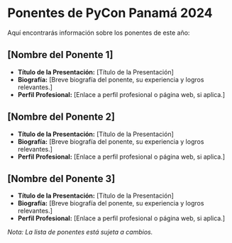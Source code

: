# Ponentes de PyCon Panamá 2024

Aquí encontrarás información sobre los ponentes de este año:

## [Nombre del Ponente 1]

- **Título de la Presentación:** [Título de la Presentación]
- **Biografía:** [Breve biografía del ponente, su experiencia y logros relevantes.]
- **Perfil Profesional:** [Enlace a perfil profesional o página web, si aplica.]

## [Nombre del Ponente 2]

- **Título de la Presentación:** [Título de la Presentación]
- **Biografía:** [Breve biografía del ponente, su experiencia y logros relevantes.]
- **Perfil Profesional:** [Enlace a perfil profesional o página web, si aplica.]

## [Nombre del Ponente 3]

- **Título de la Presentación:** [Título de la Presentación]
- **Biografía:** [Breve biografía del ponente, su experiencia y logros relevantes.]
- **Perfil Profesional:** [Enlace a perfil profesional o página web, si aplica.]

*Nota: La lista de ponentes está sujeta a cambios.*
